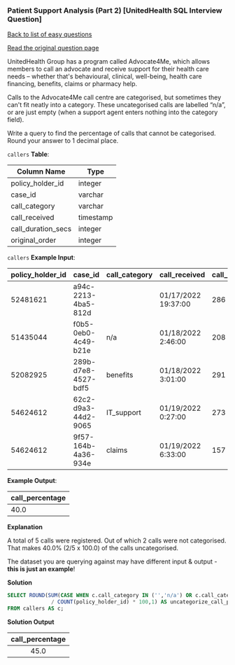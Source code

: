 ### Patient Support Analysis (Part 2) [UnitedHealth SQL Interview Question]

[Back to list of easy questions](../README.md)


<a href="https://datalemur.com/questions/uncategorized-calls-percentage">Read the original question page</a>

UnitedHealth Group has a program called Advocate4Me, which allows members to call an advocate and receive support for their health care needs – whether that's behavioural, clinical, well-being, health care financing, benefits, claims or pharmacy help.

Calls to the Advocate4Me call centre are categorised, but sometimes they can't fit neatly into a category. These uncategorised calls are labelled “n/a”, or are just empty (when a support agent enters nothing into the category field).

Write a query to find the percentage of calls that cannot be categorised. Round your answer to 1 decimal place.

`callers` **Table**:

| **Column Name**    | **Type**  |
|--------------------|-----------|
| policy_holder_id   | integer   |
| case_id            | varchar   |
| call_category      | varchar   |
| call_received      | timestamp |
| call_duration_secs | integer   |
| original_order     | integer   |

`callers` **Example Input**:

| **policy_holder_id** | **case_id**         | **call_category** | **call_received**   | **call_duration_secs** | **original_order** |
|----------------------|---------------------|-------------------|---------------------|------------------------|--------------------|
| 52481621             | a94c-2213-4ba5-812d |                   | 01/17/2022 19:37:00 | 286                    | 161                |
| 51435044             | f0b5-0eb0-4c49-b21e | n/a               | 01/18/2022 2:46:00  | 208                    | 225                |
| 52082925             | 289b-d7e8-4527-bdf5 | benefits          | 01/18/2022 3:01:00  | 291                    | 352                |
| 54624612             | 62c2-d9a3-44d2-9065 | IT_support        | 01/19/2022 0:27:00  | 273                    | 358                |
| 54624612             | 9f57-164b-4a36-934e | claims            | 01/19/2022 6:33:00  | 157                    | 362                |

**Example Output**:

| **call_percentage** |
|---------------------|
| 40.0                |

**Explanation**

A total of 5 calls were registered. Out of which 2 calls were not categorised. That makes 40.0% (2/5 x 100.0) of the calls uncategorised.

The dataset you are querying against may have different input & output - **this is just an example**!

**Solution**

```sql
SELECT ROUND(SUM(CASE WHEN c.call_category IN ('','n/a') OR c.call_category IS NULL THEN 1 ELSE 0 END)::DECIMAL
              / COUNT(policy_holder_id) * 100,1) AS uncategorize_call_pct 
FROM callers AS c;
```

**Solution Output**

| **call_percentage** |
|:-------------------:|
| 45.0                |